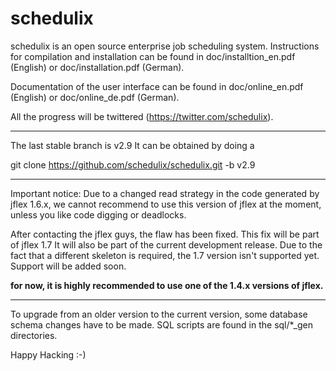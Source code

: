 schedulix
=========

schedulix is an open source enterprise job scheduling system.
Instructions for compilation and installation can be found in doc/installtion_en.pdf (English)
or doc/installation.pdf (German).

Documentation of the user interface can be found in doc/online_en.pdf (English) or
doc/online_de.pdf (German).

All the progress will be twittered (https://twitter.com/schedulix).

-------------------------------------------------------------------------------------------

The last stable branch is v2.9
It can be obtained by doing a

git clone https://github.com/schedulix/schedulix.git -b v2.9

-------------------------------------------------------------------------------------------

Important notice:
Due to a changed read strategy in the code generated by jflex 1.6.x, we cannot recommend
to use this version of jflex at the moment, unless you like code digging or deadlocks. 

After contacting the jflex guys, the flaw has been fixed. This fix will be part of jflex 1.7
It will also be part of the current development release.
Due to the fact that a different skeleton is required, the 1.7 version isn't supported yet.
Support will be added soon.

**for now, it is highly recommended to use one of the 1.4.x versions of jflex.**

-------------------------------------------------------------------------------------------

To upgrade from an older version to the current version, some database schema changes have
to be made. SQL scripts are found in the sql/*_gen directories.

Happy Hacking :-)
